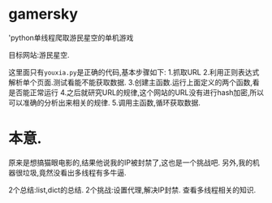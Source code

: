 # gamersky
'python单线程爬取游民星空的单机游戏

目标网站:游民星空.

这里面只有`youxia.py`是正确的代码,基本步骤如下:
 1.抓取URL
 2.利用正则表达式解析单个页面.测试看能不能获取数据.
 3.创建主函数.运行上面定义的两个函数,看是否能正常运行
 4.之后就研究URL的规律,这个网站的URL没有进行hash加密,所以可以准确的分析出来相关的规律.
 5.调用主函数,循环获取数据.
 
 # 本意.
 原来是想搞猫眼电影的,结果他说我的IP被封禁了,这也是一个挑战吧.
 另外,我的机器很垃圾,竟然没看出多线程有多牛逼.
 
 2个总结:list,dict的总结.
 2个挑战:设置代理,解决IP封禁.  查看多线程相关的知识.
 
 
